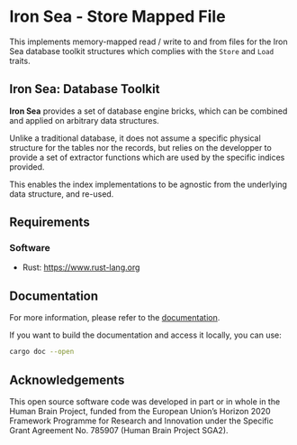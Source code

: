 # Iron Sea - Store Mapped File

This implements memory-mapped read / write to and from files for the Iron Sea database toolkit structures which complies with the `Store` and `Load` traits.

## Iron Sea: Database Toolkit

**Iron Sea** provides a set of database engine bricks, which can be combined and applied on arbitrary data structures.

Unlike a traditional database, it does not assume a specific physical structure for the tables nor the records, but relies on the developper to provide a set of extractor functions which are used by the specific indices provided.

This enables the index implementations to be agnostic from the underlying data structure, and re-used.

## Requirements

### Software

 * Rust: https://www.rust-lang.org

## Documentation

For more information, please refer to the [documentation](https://epfl-dias.github.io/ironsea_store_mapped_file/).

If you want to build the documentation and access it locally, you can use:

```sh
cargo doc --open
```

## Acknowledgements

This open source software code was developed in part or in whole in the
Human Brain Project, funded from the European Union’s Horizon 2020
Framework Programme for Research and Innovation under the Specific Grant
Agreement No. 785907 (Human Brain Project SGA2).
